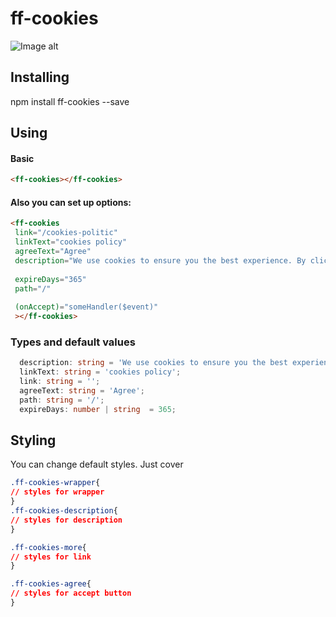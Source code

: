 # ff-cookies

![Image alt](https://github.com/frontendfreelancerdk/ff-cookies/blob/master/screenshot.png)

## Installing 

npm install ff-cookies --save

## Using

#### Basic
```html
<ff-cookies></ff-cookies>
```

#### Also you can set up options:
```html
<ff-cookies
 link="/cookies-politic"
 linkText="cookies policy"
 agreeText="Agree"
 description="We use cookies to ensure you the best experience. By clicking around the site you accept our "
 
 expireDays="365"
 path="/"
 
 (onAccept)="someHandler($event)"
 ></ff-cookies>
```

### Types and default values 
```typescript
  description: string = 'We use cookies to ensure you the best experience. By clicking around the site you accept our ';
  linkText: string = 'cookies policy';
  link: string = '';
  agreeText: string = 'Agree';
  path: string = '/';
  expireDays: number | string  = 365;
```

## Styling 

You can change default styles. Just cover

```css
.ff-cookies-wrapper{
// styles for wrapper
}
.ff-cookies-description{
// styles for description
}

.ff-cookies-more{
// styles for link 
}

.ff-cookies-agree{
// styles for accept button
}

```
